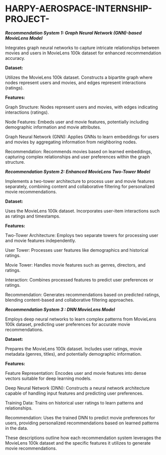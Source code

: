 # HARPY-AEROSPACE-INTERNSHIP-PROJECT-
***Recommendation System 1: Graph Neural Network (GNN)-based MovieLens Model***

Integrates graph neural networks to capture intricate relationships between movies and users in MovieLens 100k dataset for enhanced recommendation accuracy.

**Dataset:**

Utilizes the MovieLens 100k dataset.
Constructs a bipartite graph where nodes represent users and movies, and edges represent interactions (ratings).

**Features:**

Graph Structure:  Nodes represent users and movies, with edges indicating interactions (ratings).

Node Features:  Embeds user and movie features, potentially including demographic information and movie attributes.

Graph Neural Network (GNN):  Applies GNNs to learn embeddings for users and movies by aggregating information from neighboring nodes.

Recommendation: Recommends movies based on learned embeddings, capturing complex relationships and user preferences within the graph structure.





***Recommendation System 2: Enhanced MovieLens Two-Tower Model***

Implements a two-tower architecture to process user and movie features separately, combining content and collaborative filtering for personalized movie recommendations.

**Dataset:**

Uses the MovieLens 100k dataset.
Incorporates user-item interactions such as ratings and timestamps.

**Features:**

Two-Tower Architecture:   Employs two separate towers for processing user and movie features independently.

User Tower:  Processes user features like demographics and historical ratings.

Movie Tower:  Handles movie features such as genres, directors, and ratings.

Interaction:  Combines processed features to predict user preferences or ratings.

Recommendation:  Generates recommendations based on predicted ratings, blending content-based and collaborative filtering approaches.





***Recommendation System 3 : DNN MovieLens Model***

Employs deep neural networks to learn complex patterns from MovieLens 100k dataset, predicting user preferences for accurate movie recommendations.

**Dataset:**

Prepares the MovieLens 100k dataset.
Includes user ratings, movie metadata (genres, titles), and potentially demographic information.

**Features:**

Feature Representation:    Encodes user and movie features into dense vectors suitable for deep learning models.

Deep Neural Network (DNN):   Constructs a neural network architecture capable of handling input features and predicting user preferences.

Training Data:   Trains on historical user ratings to learn patterns and relationships.

Recommendation:   Uses the trained DNN to predict movie preferences for users, providing personalized recommendations based on learned patterns in the data.

These descriptions outline how each recommendation system leverages the MovieLens 100k dataset and the specific features it utilizes to generate movie recommendations.
